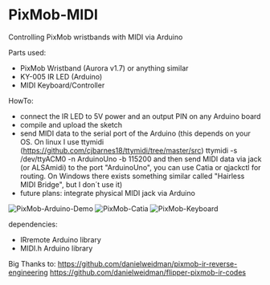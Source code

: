 # PixMob-MIDI
Controlling PixMob wristbands with MIDI via Arduino

Parts used: 
- PixMob Wristband (Aurora v1.7) or anything similar
- KY-005 IR LED (Arduino)
- MIDI Keyboard/Controller

HowTo:
- connect the IR LED to 5V power and an output PIN on any Arduino board
- compile and upload the sketch
- send MIDI data to the serial port of the Arduino
  (this depends on your OS. On linux I use ttymidi (https://github.com/cjbarnes18/ttymidi/tree/master/src)
   ttymidi -s /dev/ttyACM0 -n ArduinoUno -b 115200
   and then send MIDI data via jack (or ALSAmidi) to the port "ArduinoUno", you can use Catia or qjackctl for routing.
   On Windows there exists something similar called "Hairless MIDI Bridge", but I don´t use it)
- future plans: integrate physical MIDI jack via Arduino

![PixMob-Arduino-Demo](https://github.com/user-attachments/assets/6965f6d1-291c-4fae-aff2-c56a81fe60cd)
![PixMob-Catia](https://github.com/user-attachments/assets/b028e0e0-2baf-41ba-899d-388ce65e7c49)
![PixMob-Keyboard](https://github.com/user-attachments/assets/09833d44-2c98-42af-97e0-446be543f324)

dependencies:
- IRremote Arduino library
- MIDI.h Arduino library

Big Thanks to:
https://github.com/danielweidman/pixmob-ir-reverse-engineering
https://github.com/danielweidman/flipper-pixmob-ir-codes
